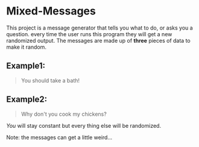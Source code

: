 # Mixed-Messages

This project is a message generator that tells you what to do, or asks you a question. every time the user runs this program they will get a new randomized output. The messages are made up of **three** pieces of data to make it random.

## Example1:
> You should take a bath!

## Example2:
> Why don't you cook my chickens?

*You* will stay constant but every thing else will be randomized.

Note: the messages can get a little weird...
